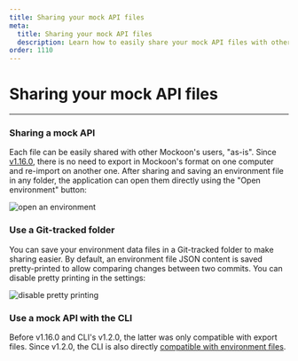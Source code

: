 ```yaml
---
title: Sharing your mock API files
meta:
  title: Sharing your mock API files
  description: Learn how to easily share your mock API files with other mockoon users, or use them with the CLI, and setup a git repository
order: 1110
---
```


# Sharing your mock API files

---

### Sharing a mock API

Each file can be easily shared with other Mockoon's users, "as-is". Since [v1.16.0](https://github.com/mockoon/mockoon/releases/tag/v1.16.0), there is no need to export in Mockoon's format on one computer and re-import on another one.
After sharing and saving an environment file in any folder, the application can open them directly using the "Open environment" button:

![open an environment](/images/docs/v1.17.0/open-environment.png)

### Use a Git-tracked folder

You can save your environment data files in a Git-tracked folder to make sharing easier. By default, an environment file JSON content is saved pretty-printed to allow comparing changes between two commits.
You can disable pretty printing in the settings:

![disable pretty printing](/images/docs/v1.17.0/storage-pretty-printing.png)

### Use a mock API with the CLI

Before v1.16.0 and CLI's v1.2.0, the latter was only compatible with export files. Since v1.2.0, the CLI is also directly [compatible with environment files](https://github.com/mockoon/cli#use-a-mockoon-environment-file-preferred-method).

